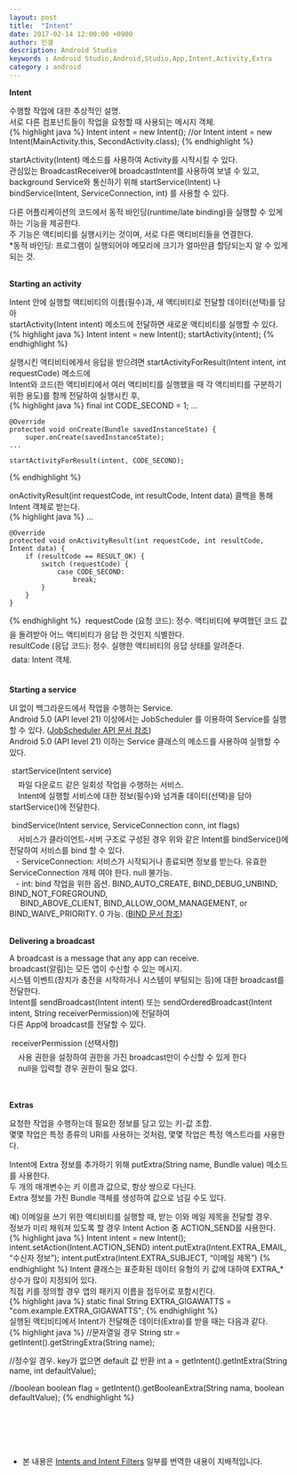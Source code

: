 ```yaml
---
layout: post
title:  "Intent"
date: 2017-02-14 12:00:00 +0900
author: 민갤
description: Android Studio 
keywords : Android Studio,Android,Studio,App,Intent,Activity,Extra
category : android
---
```


<b class="h2">Intent</b><br>

수행할 작업에 대한 추상적인 설명.<br>
서로 다른 컴포넌트들이 작업을 요청할 때 사용되는 메시지 객체.<br>
{% highlight java %}
Intent intent = new Intent();
//or
Intent intent = new Intent(MainActivity.this, SecondActivity.class);
{% endhighlight %}

<span class="blue">startActivity(Intent)</span> 메소드를 사용하여 Activity를 시작시킬 수 있다. <br>
관심있는 BroadcastReceiver에 broadcastIntent를 사용하여 보낼 수 있고, <br>
background Service와 통신하기 위해 <span class="blue">startService(Intent)</span> 나 <span class="blue">bindService(Intent, ServiceConnection, int)</span> 를 사용할 수 있다.<br>

다른 어플리케이션의 코드에서 동적 바인딩(runtime/late binding)을 실행할 수 있게 하는 기능을 제공한다.<br>
주 기능은 액티비티를 실행시키는 것이며, 서로 다른 액티비티들을 연결한다.<br>
*동적 바인딩: 프로그램이 실행되어야 메모리에 크기가 얼마만큼 할당되는지 알 수 있게 되는 것.<br>
<br>

<b>Starting an activity</b><br>

Intent 안에 실행할 액티비티의 이름(필수)과, 새 액티비티로 전달할 데이터(선택)를 담아 <br>
<span class="blue">startActivity(Intent intent)</span> 메소드에 전달하면 새로운 액티비티를 실행할 수 있다.<br>
{% highlight java %}
Intent intent = new Intent();
startActivity(intent);
{% endhighlight %}

실행시킨 액티비티에게서 응답을 받으려면 <span class="blue">startActivityForResult(Intent intent, int requestCode)</span> 메소드에 <br>
Intent와 코드(한 액티비티에서 여러 액티비티를 실행했을 때 각 액티비티를 구분하기 위한 용도)를 함께 전달하여 실행시킨 후, <br>
{% highlight java %}
final int CODE_SECOND = 1;
...

    @Override
    protected void onCreate(Bundle savedInstanceState) {
        super.onCreate(savedInstanceState);
	...

	startActivityForResult(intent, CODE_SECOND);
{% endhighlight %}

<span class="blue">onActivityResult(int requestCode, int resultCode, Intent data)</span> 콜백을 통해 Intent 객체로 받는다.<br>
{% highlight java %}
    ...

    @Override
    protected void onActivityResult(int requestCode, int resultCode, Intent data) {
        if (resultCode == RESULT_OK) {
            switch (requestCode) {
                case CODE_SECOND:
                    break;
            }
        }
    }
{% endhighlight %}
&#149; requestCode (요청 코드): 정수. 액티비티에 부여했던 코드 값을 돌려받아 어느 액티비티가 응답 한 것인지 식별한다.<br>
&#149; resultCode (응답 코드): 정수. 실행한 액티비티의 응답 상태를 알려준다.<br>
&#149; data: Intent 객체.<br>
<br>

<b>Starting a service</b><br>

UI 없이 백그라운드에서 작업을 수행하는 Service. <br>
Android 5.0 (API level 21) 이상에서는 JobScheduler 를 이용하여 Service를 실행할 수 있다. ([JobScheduler API 문서 참조])<br>
Android 5.0 (API level 21) 이하는 Service 클래스의 메소드를 사용하여 실행할 수 있다. <br>

&#149;<span class="blue"> startService(Intent service)</span><br>
&nbsp; &nbsp; 파일 다운로드 같은 일회성 작업을 수행하는 서비스. <br>
&nbsp; &nbsp; Intent에 실행할 서비스에 대한 정보(필수)와 넘겨줄 데이터(선택)을 담아 startService()에 전달한다.<br>

&#149; <span class="blue">bindService(Intent service, ServiceConnection conn, int flags)</span><br>
&nbsp; &nbsp; 서비스가 클라이언트-서버 구조로 구성된 경우 위와 같은 Intent를 bindService()에 전달하여 서비스를 bind 할 수 있다.<br>
&nbsp; &nbsp;- ServiceConnection: 서비스가 시작되거나 종료되면 정보를 받는다. 유효한 ServiceConnection 개체 여야 한다. null 불가능.<br>
&nbsp; &nbsp;- int: bind 작업을 위한 옵션. BIND_AUTO_CREATE, BIND_DEBUG_UNBIND, BIND_NOT_FOREGROUND, <br>
&nbsp; &nbsp; &nbsp;BIND_ABOVE_CLIENT, BIND_ALLOW_OOM_MANAGEMENT, or BIND_WAIVE_PRIORITY. 0 가능. ([BIND 문서 참조])<br>
<br>

<b>Delivering a broadcast</b><br>

A broadcast is a message that any app can receive.<br>
broadcast(알림)는 모든 앱이 수신할 수 있는 메시지.<br>
시스템 이벤트(장치가 충전을 시작하거나 시스템이 부팅되는 등)에 대한 broadcast를 전달한다. <br>
Intent를 <span class="blue">sendBroadcast(Intent intent)</span> 또는 <span class="blue">sendOrderedBroadcast(Intent intent, String receiverPermission)</span>에 전달하여 <br>
다른 App에 broadcast를 전달할 수 있다.<br>

&#149; receiverPermission (선택사항)<br>
&nbsp; &nbsp; 사용 권한을 설정하여 권한을 가진  broadcast만이 수신할 수 있게 한다<br>
&nbsp; &nbsp; null을 입력할 경우 권한이 필요 없다.<br>
<br>
<br>

<b class="h2">Extras</b><br>

요청한 작업을 수행하는데 필요한 정보를 담고 있는 키-값 조합. <br>
몇몇 작업은 특정 종류의 URI를 사용하는 것처럼, 몇몇 작업은 특정 엑스트라를 사용한다.<br>

Intent에 Extra 정보를 추가하기 위해 <span class="blue">putExtra(String name, Bundle value)</span> 메소드를 사용한다. <br>
두 개의 매개변수는 키 이름과 값으로, 항상 쌍으로 다닌다. <br>
Extra 정보를 가진 Bundle 객체를 생성하여 값으로 넘길 수도 있다.<br>

예) 이메일을 쓰기 위한 액티비티를 실행할 때, 받는 이와 메일 제목을 전달할 경우.<br>
정보가 미리 채워져 있도록 할 경우 Intent Action 중 ACTION_SEND를 사용한다.<br>
{% highlight java %}
Intent intent = new Intent();
intent.setAction(Intent.ACTION_SEND)
intent.putExtra(Intent.EXTRA_EMAIL, “수신자 정보”);
intent.putExtra(Intent.EXTRA_SUBJECT, “이메일 제목”)
{% endhighlight %}
Intent 클래스는 표준화된 데이터 유형의 키 값에 대하여 EXTRA_* 상수가 많이 지정되어 있다. <br>
직접 키를 정의할 경우 앱의 패키지 이름을 접두어로 포함시킨다.<br>
{% highlight java %}
static final String EXTRA_GIGAWATTS = "com.example.EXTRA_GIGAWATTS";
{% endhighlight %}
<br>
실행된 액티비티에서 Intent가 전달해준 데이터(Extra)를 받을 때는 다음과 같다.<br>
{% highlight java %}
//문자열일 경우
String str = getIntent().getStringExtra(String name);

//정수일 경우. key가 없으면 default 값 반환
int a =  getIntent().getIntExtra(String name, int defaultValue);

//boolean
boolean flag = getIntent().getBooleanExtra(String nama, boolean defaultValue);
{% endhighlight %}

<br>
<br>
<br>
<br>

* 본 내용은 [Intents and Intent Filters] 일부를 번역한 내용이 지배적입니다.


[JobScheduler API 문서 참조]: https://developer.android.com/reference/android/app/job/JobScheduler.html
[BIND 문서 참조]: https://developer.android.com/reference/android/content/Context.html#BIND_AUTO_CREATE
[문서]: https://developer.android.com/reference/android/content/Context.html#bindService(android.content.Intent,%20android.content.ServiceConnection,%20int)
[Intents and Intent Filters]: https://developer.android.com/guide/components/intents-filters.html
